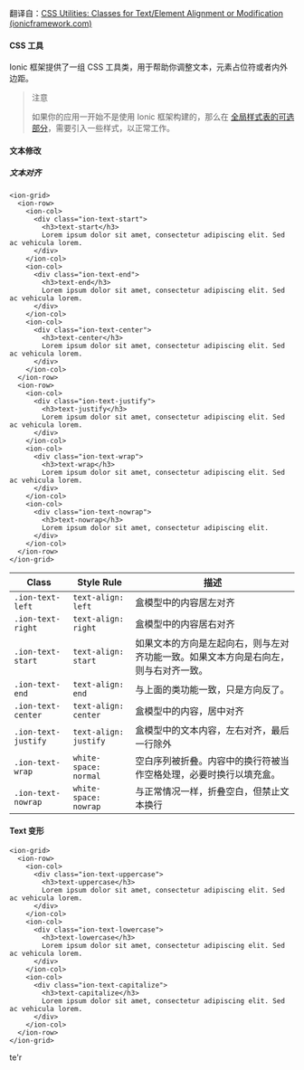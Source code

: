 翻译自：[CSS Utilities: Classes for Text/Element Alignment or Modification (ionicframework.com)](https://ionicframework.com/docs/layout/css-utilities)



#### CSS 工具



Ionic 框架提供了一组 CSS 工具类，用于帮助你调整文本，元素占位符或者内外边距。



> 注意
>
> 如果你的应用一开始不是使用 Ionic 框架构建的，那么在 [全局样式表的可选部分](https://ionicframework.com/docs/layout/global-stylesheets#optional)，需要引入一些样式，以正常工作。



#### 文本修改



##### 文本对齐



```
<ion-grid>
  <ion-row>
    <ion-col>
      <div class="ion-text-start">
        <h3>text-start</h3>
        Lorem ipsum dolor sit amet, consectetur adipiscing elit. Sed ac vehicula lorem.
      </div>
    </ion-col>
    <ion-col>
      <div class="ion-text-end">
        <h3>text-end</h3>
        Lorem ipsum dolor sit amet, consectetur adipiscing elit. Sed ac vehicula lorem.
      </div>
    </ion-col>
    <ion-col>
      <div class="ion-text-center">
        <h3>text-center</h3>
        Lorem ipsum dolor sit amet, consectetur adipiscing elit. Sed ac vehicula lorem.
      </div>
    </ion-col>
  </ion-row>
  <ion-row>
    <ion-col>
      <div class="ion-text-justify">
        <h3>text-justify</h3>
        Lorem ipsum dolor sit amet, consectetur adipiscing elit. Sed ac vehicula lorem.
      </div>
    </ion-col>
    <ion-col>
      <div class="ion-text-wrap">
        <h3>text-wrap</h3>
        Lorem ipsum dolor sit amet, consectetur adipiscing elit. Sed ac vehicula lorem.
      </div>
    </ion-col>
    <ion-col>
      <div class="ion-text-nowrap">
        <h3>text-nowrap</h3>
        Lorem ipsum dolor sit amet, consectetur adipiscing elit.
      </div>
    </ion-col>
  </ion-row>
</ion-grid>
```



| Class               | Style Rule            | 描述                                                         |
| ------------------- | --------------------- | ------------------------------------------------------------ |
| `.ion-text-left`    | `text-align: left`    | 盒模型中的内容居左对齐                                       |
| `.ion-text-right`   | `text-align: right`   | 盒模型中的内容居右对齐                                       |
| `.ion-text-start`   | `text-align: start`   | 如果文本的方向是左起向右，则与左对齐功能一致。如果文本方向是右向左，则与右对齐一致。 |
| `.ion-text-end`     | `text-align: end`     | 与上面的类功能一致，只是方向反了。                           |
| `.ion-text-center`  | `text-align: center`  | 盒模型中的内容，居中对齐                                     |
| `.ion-text-justify` | `text-align: justify` | 盒模型中的文本内容，左右对齐，最后一行除外                   |
| `.ion-text-wrap`    | `white-space: normal` | 空白序列被折叠。内容中的换行符被当作空格处理，必要时换行以填充盒。 |
| `.ion-text-nowrap`  | `white-space: nowrap` | 与正常情况一样，折叠空白，但禁止文本换行                     |

#### Text 变形



```
<ion-grid>
  <ion-row>
    <ion-col>
      <div class="ion-text-uppercase">
        <h3>text-uppercase</h3>
        Lorem ipsum dolor sit amet, consectetur adipiscing elit. Sed ac vehicula lorem.
      </div>
    </ion-col>
    <ion-col>
      <div class="ion-text-lowercase">
        <h3>text-lowercase</h3>
        Lorem ipsum dolor sit amet, consectetur adipiscing elit. Sed ac vehicula lorem.
      </div>
    </ion-col>
    <ion-col>
      <div class="ion-text-capitalize">
        <h3>text-capitalize</h3>
        Lorem ipsum dolor sit amet, consectetur adipiscing elit. Sed ac vehicula lorem.
      </div>
    </ion-col>
  </ion-row>
</ion-grid>
```

te'r